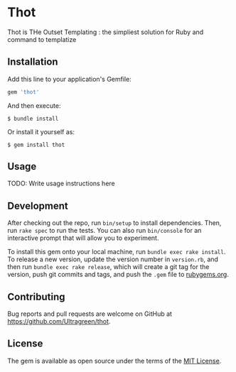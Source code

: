 # Thot

Thot is THe Outset Templating : the simpliest solution for Ruby and command to templatize

## Installation

Add this line to your application's Gemfile:

```ruby
gem 'thot'
```

And then execute:

    $ bundle install

Or install it yourself as:

    $ gem install thot

## Usage

TODO: Write usage instructions here

## Development

After checking out the repo, run `bin/setup` to install dependencies. Then, run `rake spec` to run the tests. You can also run `bin/console` for an interactive prompt that will allow you to experiment.

To install this gem onto your local machine, run `bundle exec rake install`. To release a new version, update the version number in `version.rb`, and then run `bundle exec rake release`, which will create a git tag for the version, push git commits and tags, and push the `.gem` file to [rubygems.org](https://rubygems.org).

## Contributing

Bug reports and pull requests are welcome on GitHub at https://github.com/Ultragreen/thot.


## License

The gem is available as open source under the terms of the [MIT License](https://opensource.org/licenses/MIT).
